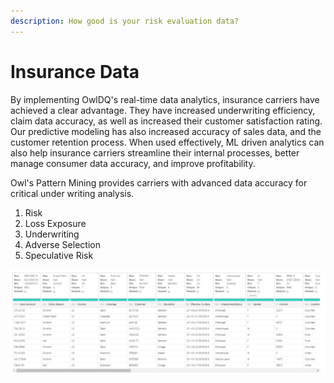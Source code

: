 ```yaml
---
description: How good is your risk evaluation data?
---
```


# Insurance Data

By implementing OwlDQ's real-time data analytics, insurance carriers have achieved a clear advantage. They have increased underwriting efficiency, claim data accuracy, as well as increased their customer satisfaction rating. Our predictive modeling has also increased accuracy of sales data, and the customer retention process.  When used effectively, ML driven analytics can also help insurance carriers streamline their internal processes, better manage consumer data accuracy, and improve profitability. 

Owl's Pattern Mining provides carriers with advanced data accuracy for critical under writing analysis.

1. Risk
2. Loss Exposure
3. Underwriting
4. Adverse Selection
5. Speculative Risk

![](.gitbook/assets/insurance-data.jpg)

